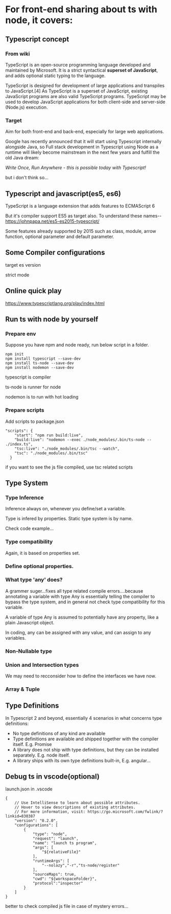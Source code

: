 # For front-end sharing about ts with node, it covers:

## Typescript concept

### From wiki
TypeScript is an open-source programming language developed and maintained by Microsoft. It is a strict syntactical **superset of JavaScript**, and adds optional static typing to the language.

TypeScript is designed for development of large applications and transpiles to JavaScript.[4] As TypeScript is a superset of JavaScript, existing JavaScript programs are also valid TypeScript programs. TypeScript may be used to develop JavaScript applications for both client-side and server-side (Node.js) execution.

### Target
Aim for both front-end and back-end, especially for large web applications.

Google has recently announced that it will start using Typescript internally alongside Java, so Full stack development in Typescript using Node as a runtime will likely become mainstream in the next few years and fulfill the old Java dream:

*Write Once, Run Anywhere - this is possible today with Typescript!*

but i don't think so...

## Typescript and javascript(es5, es6)
TypeScript is a language extension that adds features to ECMAScript 6

But it's compiler support ES5 as target also.
To understand these names--
https://johnpapa.net/es5-es2015-typescript/

Some features already supported by 2015 such as class, module, arrow function, optional parameter and default parameter.


## Some Compiler configurations
target es version

strict mode

## Online quick play
https://www.typescriptlang.org/play/index.html

## Run ts with node by yourself

### Prepare env
Suppose you have npm and node ready, run below script in a folder.

```
npm init
npm install typescript --save-dev
npm install ts-node --save-dev
npm install nodemon --save-dev
```

typescript is compiler

ts-node is runner for node

nodemon is to run with hot loading

### Prepare scripts
Add scripts to package.json


```
"scripts": {
    "start": "npm run build:live",
    "build:live": "nodemon --exec ./node_modules/.bin/ts-node -- ./index.ts",
    "tsc:live": "./node_modules/.bin/tsc --watch",
    "tsc": "./node_modules/.bin/tsc"
  }
```

    
if you want to see the js file compiled, use tsc related scripts

## Type System

### Type Inference
Inference always on, whenever you define/set a variable.

Type is infered by properties. Static type system is by name.

Check code example...

### Type compatibility
Again, it is based on properties set.

### Define optional properties.

### What type 'any' does? 
A grammer suger...fixes all type related compile errors....because annotating a variable with type Any is essentially telling the compiler to bypass the type system, and in general not check type compatibility for this variable.

A variable of type Any is assumed to potentially have any property, like a plain Javascript object.

In coding, any can be assigned with any value, and can assign to any variables.

### Non-Nullable type

### Union and Intersection types
We may need to recconsider how to define the interfaces we have now.

### Array & Tuple

## Type Definitions
In Typescript 2 and beyond, essentially 4 scenarios in what concerns type definitions:
- No type definitions of any kind are available
- Type definitions are available and shipped together with the compiler itself. E.g. Promise
- A library does not ship with type definitions, but they can be installed separately. E.g.  node itself.
- A library ships with its own type definitions built-in, E.g. angular...

## Debug ts in vscode(optional)
launch.json in .vscode

```
{
    // Use IntelliSense to learn about possible attributes.
    // Hover to view descriptions of existing attributes.
    // For more information, visit: https://go.microsoft.com/fwlink/?linkid=830387
    "version": "0.2.0",
    "configurations": [
        {
            "type": "node",
            "request": "launch",
            "name": "launch ts program",
            "args": [
                "${relativeFile}"
            ],
            "runtimeArgs": [
                "--nolazy","-r","ts-node/register"
            ],
            "sourceMaps": true,
            "cwd": "${workspaceFolder}",
            "protocol":"inspector"
        }
    ]
}
```

better to check compiled js file in case of mystery errors...